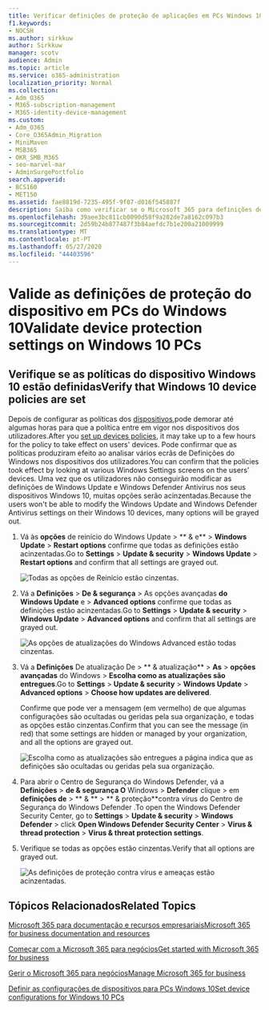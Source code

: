 ```yaml
---
title: Verificar definições de proteção de aplicações em PCs Windows 10
f1.keywords:
- NOCSH
ms.author: sirkkuw
author: Sirkkuw
manager: scotv
audience: Admin
ms.topic: article
ms.service: o365-administration
localization_priority: Normal
ms.collection:
- Adm_O365
- M365-subscription-management
- M365-identity-device-management
ms.custom:
- Adm_O365
- Core_O365Admin_Migration
- MiniMaven
- MSB365
- OKR_SMB_M365
- seo-marvel-mar
- AdminSurgePortfolio
search.appverid:
- BCS160
- MET150
ms.assetid: fae8819d-7235-495f-9f07-d016f545887f
description: Saiba como verificar se o Microsoft 365 para definições de proteção de aplicações empresariais entrou em vigor nos dispositivos Windows 10 dos seus utilizadores.
ms.openlocfilehash: 39aee3bc811cb0090d58f9a282de7a8162c097b3
ms.sourcegitcommit: 2d59b24b877487f3b84aefdc7b1e200a21009999
ms.translationtype: MT
ms.contentlocale: pt-PT
ms.lasthandoff: 05/27/2020
ms.locfileid: "44403596"
---
```

# <a name="validate-device-protection-settings-on-windows-10-pcs"></a><span data-ttu-id="f0061-103">Valide as definições de proteção do dispositivo em PCs do Windows 10</span><span class="sxs-lookup"><span data-stu-id="f0061-103">Validate device protection settings on Windows 10 PCs</span></span>

## <a name="verify-that-windows-10-device-policies-are-set"></a><span data-ttu-id="f0061-104">Verifique se as políticas do dispositivo Windows 10 estão definidas</span><span class="sxs-lookup"><span data-stu-id="f0061-104">Verify that Windows 10 device policies are set</span></span>

<span data-ttu-id="f0061-105">Depois de configurar as políticas dos [dispositivos,](protection-settings-for-windows-10-pcs.md)pode demorar até algumas horas para que a política entre em vigor nos dispositivos dos utilizadores.</span><span class="sxs-lookup"><span data-stu-id="f0061-105">After you [set up devices policies](protection-settings-for-windows-10-pcs.md), it may take up to a few hours for the policy to take effect on users' devices.</span></span> <span data-ttu-id="f0061-106">Pode confirmar que as políticas produziram efeito ao analisar vários ecrãs de Definições do Windows nos dispositivos dos utilizadores.</span><span class="sxs-lookup"><span data-stu-id="f0061-106">You can confirm that the policies took effect by looking at various Windows Settings screens on the users' devices.</span></span> <span data-ttu-id="f0061-107">Uma vez que os utilizadores não conseguirão modificar as definições de Windows Update e Windows Defender Antivirus nos seus dispositivos Windows 10, muitas opções serão acinzentadas.</span><span class="sxs-lookup"><span data-stu-id="f0061-107">Because the users won't be able to modify the Windows Update and Windows Defender Antivirus settings on their Windows 10 devices, many options will be grayed out.</span></span>
  
1. <span data-ttu-id="f0061-108">Vá às **opções** de reinício do Windows Update \> \*\* &amp; e\*\* \> **Windows Update** \> **Restart options** confirme que todas as definições estão acinzentadas.</span><span class="sxs-lookup"><span data-stu-id="f0061-108">Go to **Settings** \> **Update &amp; security** \> **Windows Update** \> **Restart options** and confirm that all settings are grayed out.</span></span> 
    
    ![Todas as opções de Reinício estão cinzentas.](../media/31308da9-18b0-47c5-bbf6-d5fa6747c376.png)
  
2. <span data-ttu-id="f0061-110">Vá a **Definições** \> **De &amp; segurança** \> As opções avançadas **do Windows Update** e \> **Advanced options** confirme que todas as definições estão acinzentadas.</span><span class="sxs-lookup"><span data-stu-id="f0061-110">Go to **Settings** \> **Update &amp; security** \> **Windows Update** \> **Advanced options** and confirm that all settings are grayed out.</span></span> 
    
    ![As opções de atualizações do Windows Advanced estão todas cinzentas.](../media/049cf281-d503-4be9-898b-c0a3286c7fc2.png)
  
3. <span data-ttu-id="f0061-112">Vá a **Definições** De atualização De \> \*\* &amp; atualização\*\* \> **As** \> **opções avançadas** do Windows \> **Escolha como as atualizações são entregues**.</span><span class="sxs-lookup"><span data-stu-id="f0061-112">Go to **Settings** \> **Update &amp; security** \> **Windows Update** \> **Advanced options** \> **Choose how updates are delivered**.</span></span>
    
    <span data-ttu-id="f0061-113">Confirme que pode ver a mensagem (em vermelho) de que algumas configurações são ocultadas ou geridas pela sua organização, e todas as opções estão cinzentas.</span><span class="sxs-lookup"><span data-stu-id="f0061-113">Confirm that you can see the message (in red) that some settings are hidden or managed by your organization, and all the options are grayed out.</span></span>
    
    ![Escolha como as atualizações são entregues a página indica que as definições são ocultadas ou geridas pela sua organização.](../media/6b3e37c5-da41-4afd-9983-b4f406216b59.png)
  
4. <span data-ttu-id="f0061-115">Para abrir o Centro de Segurança do Windows Defender, vá a **Definições** \> **de &amp; segurança O** Windows \> **Defender** clique \> em **definições de** \> \*\* &amp; \*\* \> \*\* &amp; proteção\*\*contra vírus do Centro de Segurança do Windows Defender .</span><span class="sxs-lookup"><span data-stu-id="f0061-115">To open the Windows Defender Security Center, go to **Settings** \> **Update &amp; security** \> **Windows Defender** \> click **Open Windows Defender Security Center** \> **Virus &amp; thread protection** \> **Virus &amp; threat protection settings**.</span></span> 
    
5. <span data-ttu-id="f0061-116">Verifique se todas as opções estão cinzentas.</span><span class="sxs-lookup"><span data-stu-id="f0061-116">Verify that all options are grayed out.</span></span> 
    
    ![As definições de proteção contra vírus e ameaças estão acinzentadas.](../media/9ca68d40-a5d9-49d7-92a4-c581688b5926.png)
  
## <a name="related-topics"></a><span data-ttu-id="f0061-118">Tópicos Relacionados</span><span class="sxs-lookup"><span data-stu-id="f0061-118">Related Topics</span></span>

[<span data-ttu-id="f0061-119">Microsoft 365 para documentação e recursos empresariais</span><span class="sxs-lookup"><span data-stu-id="f0061-119">Microsoft 365 for business documentation and resources</span></span>](https://go.microsoft.com/fwlink/p/?linkid=853701)
  
[<span data-ttu-id="f0061-120">Começar com a Microsoft 365 para negócios</span><span class="sxs-lookup"><span data-stu-id="f0061-120">Get started with Microsoft 365 for business</span></span>](microsoft-365-business-overview.md)
  
[<span data-ttu-id="f0061-121">Gerir o Microsoft 365 para negócios</span><span class="sxs-lookup"><span data-stu-id="f0061-121">Manage Microsoft 365 for business</span></span>](manage.md)
  
[<span data-ttu-id="f0061-122">Definir as configurações de dispositivos para PCs Windows 10</span><span class="sxs-lookup"><span data-stu-id="f0061-122">Set device configurations for Windows 10 PCs</span></span>](protection-settings-for-windows-10-pcs.md)
  

